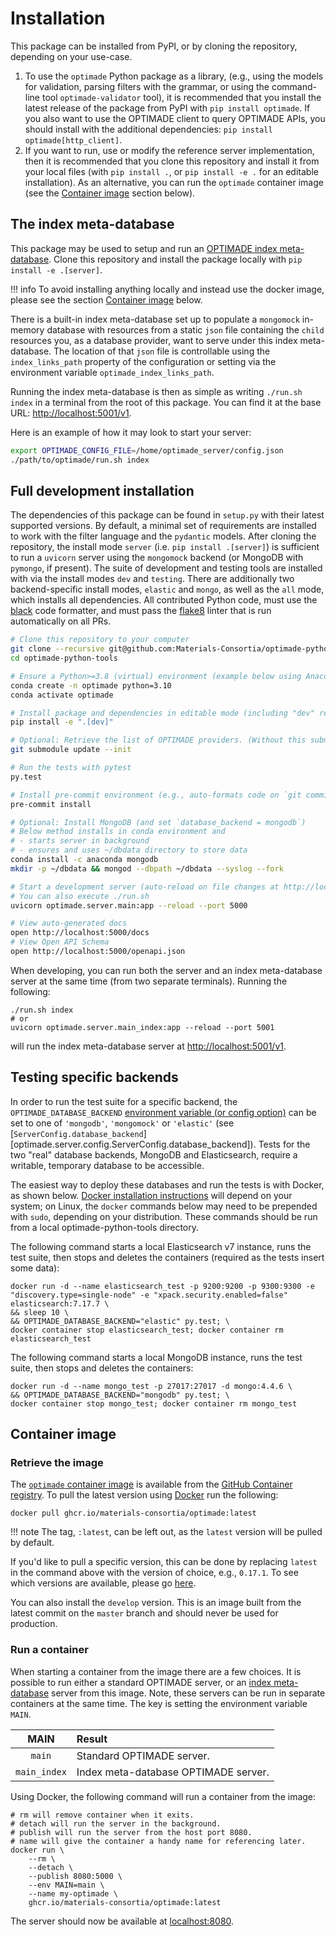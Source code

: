 # Installation

This package can be installed from PyPI, or by cloning the repository, depending on your use-case.

1. To use the `optimade` Python package as a library, (e.g., using the models for validation, parsing filters with the grammar, or using the command-line tool `optimade-validator` tool), it is recommended that you install the latest release of the package from PyPI with `pip install optimade`. If you also want to use the OPTIMADE client to query OPTIMADE APIs, you should install with the additional dependencies: `pip install optimade[http_client]`.
2. If you want to run, use or modify the reference server implementation, then it is recommended that you clone this repository and install it from your local files (with `pip install .`, or `pip install -e .` for an editable installation).
   As an alternative, you can run the `optimade` container image (see the [Container image](#container-image) section below).

## The index meta-database

This package may be used to setup and run an [OPTIMADE index meta-database](https://github.com/Materials-Consortia/OPTIMADE/blob/develop/optimade.rst#index-meta-database).
Clone this repository and install the package locally with `pip install -e .[server]`.

!!! info
    To avoid installing anything locally and instead use the docker image, please see the section [Container image](#container-image) below.

There is a built-in index meta-database set up to populate a `mongomock` in-memory database with resources from a static `json` file containing the `child` resources you, as a database provider, want to serve under this index meta-database.
The location of that `json` file is controllable using the `index_links_path` property of the configuration or setting via the environment variable `optimade_index_links_path`.

Running the index meta-database is then as simple as writing `./run.sh index` in a terminal from the root of this package.
You can find it at the base URL: <http://localhost:5001/v1>.

Here is an example of how it may look to start your server:

```sh
export OPTIMADE_CONFIG_FILE=/home/optimade_server/config.json
./path/to/optimade/run.sh index
```

## Full development installation

The dependencies of this package can be found in `setup.py` with their latest supported versions.
By default, a minimal set of requirements are installed to work with the filter language and the `pydantic` models.
After cloning the repository, the install mode `server` (i.e. `pip install .[server]`) is sufficient to run a `uvicorn` server using the `mongomock` backend (or MongoDB with `pymongo`, if present).
The suite of development and testing tools are installed with via the install modes `dev` and `testing`.
There are additionally two backend-specific install modes, `elastic` and `mongo`, as well as the `all` mode, which installs all dependencies.
All contributed Python code, must use the [black](https://github.com/ambv/black) code formatter, and must pass the [flake8](http://flake8.pycqa.org/en/latest/) linter that is run automatically on all PRs.

```sh
# Clone this repository to your computer
git clone --recursive git@github.com:Materials-Consortia/optimade-python-tools.git
cd optimade-python-tools

# Ensure a Python>=3.8 (virtual) environment (example below using Anaconda/Miniconda)
conda create -n optimade python=3.10
conda activate optimade

# Install package and dependencies in editable mode (including "dev" requirements).
pip install -e ".[dev]"

# Optional: Retrieve the list of OPTIMADE providers. (Without this submodule, some of the tests will fail because "providers.json" cannot be found.)
git submodule update --init

# Run the tests with pytest
py.test

# Install pre-commit environment (e.g., auto-formats code on `git commit`)
pre-commit install

# Optional: Install MongoDB (and set `database_backend = mongodb`)
# Below method installs in conda environment and
# - starts server in background
# - ensures and uses ~/dbdata directory to store data
conda install -c anaconda mongodb
mkdir -p ~/dbdata && mongod --dbpath ~/dbdata --syslog --fork

# Start a development server (auto-reload on file changes at http://localhost:5000
# You can also execute ./run.sh
uvicorn optimade.server.main:app --reload --port 5000

# View auto-generated docs
open http://localhost:5000/docs
# View Open API Schema
open http://localhost:5000/openapi.json
```

When developing, you can run both the server and an index meta-database server at the same time (from two separate terminals).
Running the following:

```shell
./run.sh index
# or
uvicorn optimade.server.main_index:app --reload --port 5001
```

will run the index meta-database server at <http://localhost:5001/v1>.

## Testing specific backends

In order to run the test suite for a specific backend, the
`OPTIMADE_DATABASE_BACKEND` [environment variable (or config
option)](https://www.optimade.org/optimade-python-tools/latest/configuration/) can be
set to one of `'mongodb'`, `'mongomock'` or `'elastic'` (see
[`ServerConfig.database_backend`][optimade.server.config.ServerConfig.database_backend]).
Tests for the two "real" database backends, MongoDB and Elasticsearch, require a writable, temporary database to be accessible.

The easiest way to deploy these databases and run the tests is with Docker, as shown below.
[Docker installation instructions](https://docs.docker.com/engine/install/) will depend on your system; on Linux, the `docker` commands below may need to be prepended with `sudo`, depending on your distribution.
These commands should be run from a local optimade-python-tools directory.

The following command starts a local Elasticsearch v7 instance, runs the test suite, then stops and deletes the containers (required as the tests insert some data):

```shell
docker run -d --name elasticsearch_test -p 9200:9200 -p 9300:9300 -e "discovery.type=single-node" -e "xpack.security.enabled=false" elasticsearch:7.17.7 \
&& sleep 10 \
&& OPTIMADE_DATABASE_BACKEND="elastic" py.test; \
docker container stop elasticsearch_test; docker container rm elasticsearch_test
```

The following command starts a local MongoDB instance, runs the test suite, then stops and deletes the containers:

```shell
docker run -d --name mongo_test -p 27017:27017 -d mongo:4.4.6 \
&& OPTIMADE_DATABASE_BACKEND="mongodb" py.test; \
docker container stop mongo_test; docker container rm mongo_test
```

## Container image

### Retrieve the image

The [`optimade` container image](https://github.com/Materials-Consortia/optimade-python-tools/pkgs/container/optimade) is available from the [GitHub Container registry](https://ghcr.io).
To pull the latest version using [Docker](https://docs.docker.com/) run the following:

```shell
docker pull ghcr.io/materials-consortia/optimade:latest
```

!!! note
    The tag, `:latest`, can be left out, as the `latest` version will be pulled by default.

If you'd like to pull a specific version, this can be done by replacing `latest` in the command above with the version of choice, e.g., `0.17.1`.
To see which versions are available, please go [here](https://github.com/Materials-Consortia/optimade-python-tools/pkgs/container/optimade/versions).

You can also install the `develop` version.
This is an image built from the latest commit on the `master` branch and should never be used for production.

### Run a container

When starting a container from the image there are a few choices.
It is possible to run either a standard OPTIMADE server, or an [index meta-database](https://github.com/Materials-Consortia/OPTIMADE/blob/master/optimade.rst#index-meta-database) server from this image.
Note, these servers can be run in separate containers at the same time.
The key is setting the environment variable `MAIN`.

| **MAIN** | **Result** |
|:---:|:--- |
| `main` | Standard OPTIMADE server. |
| `main_index` | Index meta-database OPTIMADE server. |

Using Docker, the following command will run a container from the image:

```shell
# rm will remove container when it exits.
# detach will run the server in the background.
# publish will run the server from the host port 8080.
# name will give the container a handy name for referencing later.
docker run \
    --rm \
    --detach \
    --publish 8080:5000 \
    --env MAIN=main \
    --name my-optimade \
    ghcr.io/materials-consortia/optimade:latest
```

The server should now be available at [localhost:8080](http://localhost:8080).
